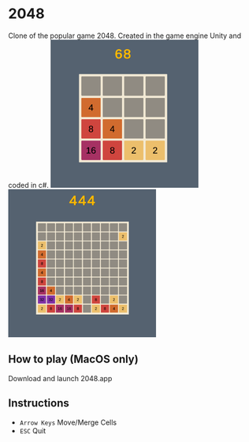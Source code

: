 # 2048
Clone of the popular game 2048. Created in the game engine Unity and coded in c#.
<img src="https://github.com/Eflox/2048/blob/main/Project/Pictures/4x4.png" width="300"> <img src="https://github.com/Eflox/2048/blob/main/Project/Pictures/10x10.png" width="300">

## How to play (MacOS only)
Download and launch 2048.app

## Instructions

* ```Arrow Keys``` Move/Merge Cells
* ```ESC``` Quit
